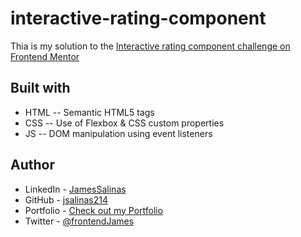 # interactive-rating-component

Thia is my solution to the [Interactive rating component challenge on Frontend Mentor](https://www.frontendmentor.io/challenges/interactive-rating-component-koxpeBUmI)

## Built with
- HTML -- Semantic HTML5 tags
- CSS -- Use of Flexbox & CSS custom properties
- JS -- DOM manipulation using event listeners

## Author
- LinkedIn - [JamesSalinas](https://www.linkedin.com/in/james-salinas-06a505199)
- GitHub - [jsalinas214](https://www.github.com/jsalinas214) 
- Portfolio - [Check out my Portfolio](http://james-salinas.com/)
- Twitter - [@frontendJames](https://twitter.com/frontendJames)


